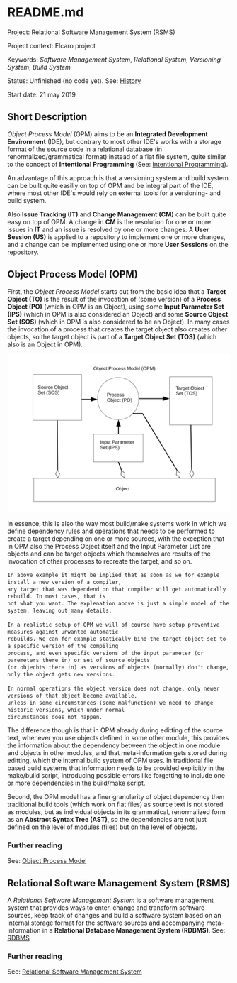# README.md

Project: Relational Software Management System (RSMS)

Project context: Elcaro project

Keywords: *Software Management System*, *Relational System*, *Versioning System*, *Build System*

Status: Unfinished (no code yet). See: [History]

[History]: https://github.com/Elcaro-Software/opm/blob/master/HISTORY.md

Start date: 21 may 2019

## Short Description

*Object Process Model* (OPM) aims to be an **Integrated Development Environment** (IDE), but contrary to most other IDE's works with a storage format of the source code in a relational database (in renormalized/grammatical format) instead of a flat file system, quite similar to the concept of **Intentional Programming** (See: [Intentional Programming](https://en.wikipedia.org/wiki/Intentional_programming "Intentional Programming")).

An advantage of this approach is that a versioning system and build system can be built quite easiliy on top of OPM and be integral part of the IDE, where most other IDE's would rely on external tools for a versioning- and build system.

Also **Issue Tracking (IT)** and **Change Management (CM)** can be built quite easy on top of OPM. A change in **CM** is the resolution for one or more issues in **IT** and an issue is resolved by one or more changes. A **User Session (US)** is applied to a repository to implement one or more changes, and a change can be implemented using one or more **User Sessions** on the repository.

## Object Process Model (OPM)

First, the *Object Process Model* starts out from the basic idea that a **Target Object (TO)** is the result of the invocation of (some version) of a **Process Object (PO)** (which in OPM is an Object), using some **Input Parameter Set (IPS)** (which in OPM is also considered an Object) and some **Source Object Set (SOS)** (which in OPM is also considered to be an Object). In many cases the invocation of a process that creates the target object also creates other objects, so the target object is part of a **Target Object Set (TOS)** (which also is an Object in OPM).

![Object Process Model](img/opm.svg)

In essence, this is also the way most build/make systems work in which we define dependency rules and operations that needs to be performed to create a target depending on one or more sources, with the exception that in OPM also the Process Object itself and the Input Parameter List are objects and can be target objects which themselves are results of the invocation of other processes to recreate the target, and so on.

```
In above example it might be implied that as soon as we for example install a new version of a compiler, 
any target that was dependend on that compiler will get automatically rebuild. In most cases, that is
not what you want. The explenation above is just a simple model of the system, leaving out many details.

In a realistic setup of OPM we will of course have setup preventive measures against unwanted automatic 
rebuilds. We can for example statically bind the target object set to a specific version of the compiling 
process, and even specific versions of the input parameter (or paremeters there in) or set of source objects
(or objechts there in) as versions of objects (normally) don't change, only the object gets new versions.

In normal operations the object version does not change, only newer versions of that object become available,
unless in some circumstances (some malfunction) we need to change historic versions, which under normal 
circumstances does not happen.
```

The difference though is that in OPM already during editting of the source text, whenever you use objects defined in some other module, this provides the information about the dependency between the object in one module and objects in other modules, and that meta-information gets stored during editting, which the internal build system of OPM uses. In traditional file based build systems that information needs to be provided explicitly in the make/build script, introducing possible errors like forgetting to include one or more dependencies in the build/make script.

Second, the OPM model has a finer granularity of object dependency then traditional build tools (which work on flat files) as source text is not stored as modules, but as individual objects in its grammatical, renormalized form as an **Abstract Syntax Tree (AST)**, so the dependencies are not just defined on the level of modules (files) but on the level of objects.

### Further reading

See: [Object Process Model](doc/OPM.md "OPM")

## Relational Software Management System (RSMS)

A *Relational Software Management System* is a software management system that provides ways to enter, change and transform software sources, keep track of changes and build a software system based on an internal storage format for the software sources and accompanying meta-information in a **Relational Database Management System (RDBMS)**. See: [RDBMS]

[RDBMS]: https://en.wikipedia.org/wiki/Relational_database "Relationa Database"

###  Further reading

See: [Relational Software Management System](doc/RSMS.md "RSMS")

